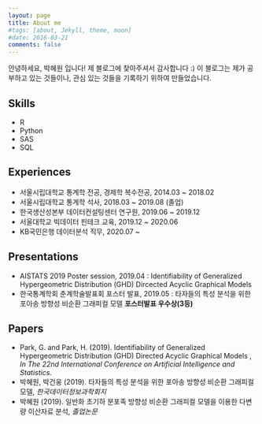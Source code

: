 ```yaml
---
layout: page
title: About me
#tags: [about, Jekyll, theme, moon]
#date: 2016-03-21
comments: false
---
```


안녕하세요, 박혜원 입니다! 제 블로그에 찾아주셔서 감사합니다 :) 이 블로그는 제가 공부하고 있는 것들이나, 관심 있는 것들을 기록하기 위하여 만들었습니다.    

## Skills
* R
* Python
* SAS
* SQL

## Experiences
* 서울시립대학교 통계학 전공, 경제학 복수전공, 2014.03 ~ 2018.02
* 서울시립대학교 통계학 석사, 2018.03 ~ 2019.08 (졸업)
* 한국생산성본부 데이터컨설팅센터 연구원, 2019.06 ~ 2019.12
* 서울대학교 빅데이터 핀테크 교육, 2019.12 ~ 2020.06
* KB국민은행 데이터분석 직무, 2020.07 ~

## Presentations
* AISTATS 2019 Poster session, 2019.04 : Identifiability of Generalized Hypergeometric Distribution (GHD) Dircected Acyclic Graphical Models
* 한국통계학회 춘계학술발표회 포스터 발표, 2019.05 : 타자들의 특성 분석을 위한 포아송 방향성 비순환 그래피컬 모델 **포스터발표 우수상(3등)**

## Papers
*  Park, G. and Park, H. (2019). Identifiability of Generalized Hypergeometric Distribution (GHD) Directed Acyclic Graphical Models , *In The 22nd International Conference on Artificial Intelligence and Statistics.*
* 박혜원, 박건웅 (2019). 타자들의 특성 분석을 위한 포아송 방향성 비순환 그래피컬 모델, *한국데이터정보과학회지*
* 박혜원 (2019). 일반화 초기하 분포족 방향성 비순환 그래피컬 모델을 이용한 다변량 이산자료 분석, *졸업논문*
